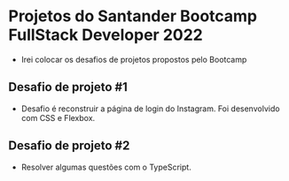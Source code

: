 # Projetos do Santander Bootcamp FullStack Developer 2022

- Irei colocar os desafios de projetos propostos pelo Bootcamp

## Desafio de projeto #1

- Desafio é reconstruir a página de login do Instagram. Foi desenvolvido com CSS e Flexbox.

## Desafio de projeto #2

- Resolver algumas questões com o TypeScript.

